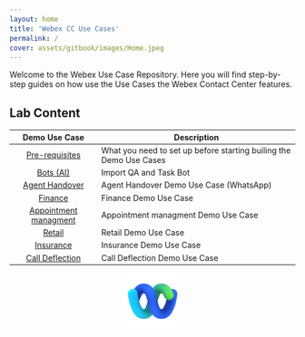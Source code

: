 ```yaml
---
layout: home
title: 'Webex CC Use Cases'
permalink: /
cover: assets/gitbook/images/Home.jpeg
---
```



Welcome to the Webex Use Case Repository. Here you will find step-by-step guides on how use the Use Cases the Webex Contact Center features.


## Lab Content

|                         Demo Use Case             | Description   | 
|:--------------------------------------------------:|---------------| 
|      [Pre-requisites](/_pages/Prereq.md/)    | What you need to set up before starting                                             builing the Demo Use Cases          |
|      [Bots (AI)](/_pages/Bots.md/)            | Import QA and Task Bot               |
|      [Agent Handover](/_pages/AgentHandover.md/) |        Agent Handover Demo Use Case (WhatsApp)       |  
|      [Finance](/_pages/Finance.md/)           | Finance Demo Use Case              |
|      [Appointment managment](/_pages/Appointment.md/)|      Appointment managment Demo Use Case         |
|      [Retail](/_pages/Retail.md/)              |          Retail Demo Use Case     |
|      [Insurance](/_pages/Insurance.md/)        |       Insurance Demo Use Case        | 
|      [Call Deflection](/_pages/CallDeflect.md/)  |         Call Deflection Demo Use Case      |


<center><img src="assets/gitbook/images/webex.png" width="100"></center>

